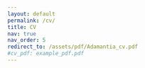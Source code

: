 ```yaml
---
layout: default
permalink: /cv/
title: CV
nav: true
nav_order: 5
redirect_to: /assets/pdf/Adamantia_cv.pdf
#cv_pdf: example_pdf.pdf
---
```

